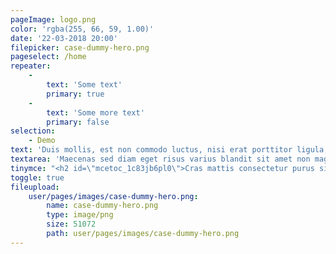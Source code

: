 ```yaml
---
pageImage: logo.png
color: 'rgba(255, 66, 59, 1.00)'
date: '22-03-2018 20:00'
filepicker: case-dummy-hero.png
pageselect: /home
repeater:
    -
        text: 'Some text'
        primary: true
    -
        text: 'Some more text'
        primary: false
selection:
    - Demo
text: 'Duis mollis, est non commodo luctus, nisi erat porttitor ligula, eget lacinia odio sem nec elit.'
textarea: 'Maecenas sed diam eget risus varius blandit sit amet non magna. Integer posuere erat a ante venenatis dapibus posuere velit aliquet. Cras mattis consectetur purus sit amet fermentum. Nulla vitae elit libero, a pharetra augue. Nulla vitae elit libero, a pharetra augue. Nullam id dolor id nibh ultricies vehicula ut id elit. Curabitur blandit tempus porttitor.'
tinymce: "<h2 id=\"mcetoc_1c83jb6pl0\">Cras mattis consectetur purus sit amet fermentum.</h2>\r\n<p>Maecenas sed diam eget risus varius blandit sit amet non magna. Integer posuere erat a ante venenatis dapibus posuere velit aliquet. Cras mattis consectetur purus sit amet fermentum. Nulla vitae elit libero, a pharetra augue. Nulla vitae elit libero, a pharetra augue. Nullam id dolor id nibh ultricies vehicula ut id elit. Curabitur blandit tempus porttitor.</p>"
toggle: true
fileupload:
    user/pages/images/case-dummy-hero.png:
        name: case-dummy-hero.png
        type: image/png
        size: 51072
        path: user/pages/images/case-dummy-hero.png
---
```


